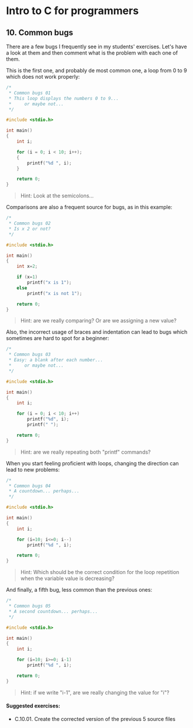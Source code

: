 # Intro to C for programmers

## 10. Common bugs

There are a few bugs I frequently see in my students' exercises. Let's have a 
look at them and then comment what is the problem with each one of them.

This is the first one, and probably de most common one, a loop from 0 to 9 
which does not work properly:

```c
/* 
 * Common bugs 01 
 * This loop displays the numbers 0 to 9...
 *     or maybe not...
 */

#include <stdio.h>

int main()
{
    int i;

    for (i = 0; i < 10; i++);
    {
        printf("%d ", i);
    }

    return 0;
}

```

> Hint: Look at the semicolons...

Comparisons are also a frequent source for bugs, as in this example:

```c
/* 
 * Common bugs 02 
 * Is x 2 or not?
 */

#include <stdio.h>

int main()
{
	int x=2;

    if (x=1)
        printf("x is 1");
    else
		printf("x is not 1");

    return 0;
}

```
> Hint: are we really comparing? Or are we assigning a new value?


Also, the incorrect usage of braces and indentation can lead to bugs which 
sometimes are hard to spot for a beginner:

```c
/* 
 * Common bugs 03 
 * Easy: a blank after each number...
 *     or maybe not...
 */

#include <stdio.h>

int main()
{
	int i;

    for (i = 0; i < 10; i++)
        printf("%d", i);
        printf(" ");

    return 0;
}

```

> Hint: are we really repeating both "printf" commands?


When you start feeling proficient with loops, changing the direction can lead 
to new problems:


```c
/* 
 * Common bugs 04
 * A countdown... perhaps...
 */

#include <stdio.h>

int main()
{
	int i;

    for (i=10; i<=0; i--)
        printf("%d ", i);

    return 0;
}

```

> Hint: Which should be the correct condition for the loop repetition when the variable value is decreasing?


And finally, a fifth bug, less common than the previous ones:

```c
/* 
 * Common bugs 05
 * A second countdown... perhaps...
 */

#include <stdio.h>

int main()
{
	int i;

    for (i=10; i>=0; i-1)
        printf("%d ", i);

    return 0;
}

```
> Hint: if we write "i-1", are we really changing the value for "i"?


#### Suggested exercises:

- C.10.01. Create the corrected version of the previous 5 source files
